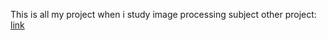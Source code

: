 This is all my project when i study image processing subject
other project: [link](https://github.com/nihaomiao/WACV23_TSNet)
